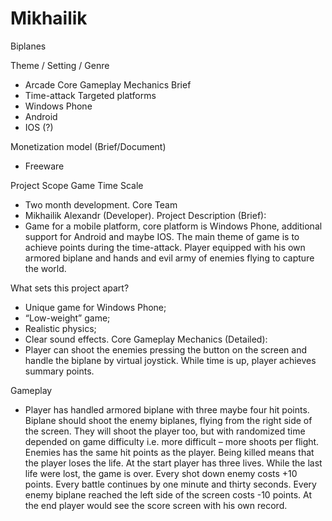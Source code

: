 # Mikhailik
Biplanes

Theme / Setting / Genre
- Arcade
Core Gameplay Mechanics Brief
- Time-attack
Targeted platforms
- Windows Phone
- Android
- IOS (?)

Monetization model (Brief/Document) 
- Freeware

Project Scope 
Game Time Scale
- Two month development.
Core Team
- Mikhailik Alexandr (Developer).
Project Description (Brief):
- Game for a mobile platform, core platform is Windows Phone, additional support for Android and maybe IOS. The main theme of game is to achieve points during the time-attack. Player equipped with his own armored biplane and hands and evil army of enemies flying to capture the world.

What sets this project apart?
- Unique game for Windows Phone;
- “Low-weight” game;
- Realistic physics;
- Clear sound effects.
Core Gameplay Mechanics (Detailed):
- Player can shoot the enemies pressing the button on the screen and handle the biplane by virtual joystick. While time is up, player achieves summary points.

Gameplay
- Player has handled armored biplane with three maybe four hit points. Biplane should shoot the enemy biplanes, flying from the right side of the screen. They will shoot the player too, but with randomized time depended on game difficulty i.e. more difficult – more shoots per flight. Enemies has the same hit points as the player. Being killed means that the player loses the life. At the start player has three lives. While the last life were lost, the game is over. Every shot down enemy costs +10 points. Every battle continues by one minute and thirty seconds. Every enemy biplane reached the left side of the screen costs -10 points. At the end player would see the score screen with his own record.
